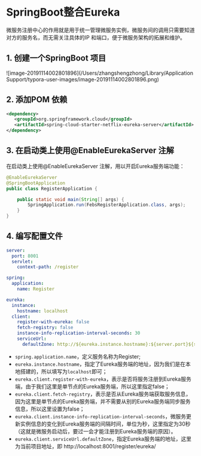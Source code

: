 # SpringBoot整合Eureka

微服务注册中心的作用就是用于统一管理微服务实例，微服务间的调用只需要知道对方的服务名，而无需关注具体的IP 和端口，便于微服务架构的拓展和维护。

## 1. 创建一个SpringBoot 项目

![image-20191114002801896](/Users/zhangshengzhong/Library/Application Support/typora-user-images/image-20191114002801896.png)

## 2. 添加POM 依赖

```XML
<dependency>
   <groupId>org.springframework.cloud</groupId>
   <artifactId>spring-cloud-starter-netflix-eureka-server</artifactId>
</dependency>
```

## 3. 在启动类上使用@EnableEurekaServer 注解

在启动类上使用@EnableEurekaServer 注解，用以开启Eureka服务端功能：

```java
@EnableEurekaServer
@SpringBootApplication
public class RegisterApplication {

    public static void main(String[] args) {
        SpringApplication.run(FebsRegisterApplication.class, args);
    }
}
```

## 4. 编写配置文件

```yml
server:
  port: 8001
  servlet:
    context-path: /register

spring:
  application:
    name: Register

eureka:
  instance:
    hostname: localhost
  client:
    register-with-eureka: false
    fetch-registry: false
    instance-info-replication-interval-seconds: 30
    serviceUrl:
      defaultZone: http://${eureka.instance.hostname}:${server.port}${server.servlet.context-path}/eureka/

```

- `spring.application.name`，定义服务名称为Register;
- `eureka.instance.hostname`，指定了Eureka服务端的地址，因为我们是在本地搭建的，所以填写为`localhost`即可；
- `eureka.client.register-with-eureka`，表示是否将服务注册到Eureka服务端，由于我们这里是单节点的Eureka服务端，所以这里指定false；
- `eureka.client.fetch-registry`，表示是否从Eureka服务端获取服务信息，因为这里是单节点的Eureka服务端，并不需要从别的Eureka服务端同步服务信息，所以这里设置为false；
- `eureka.client.instance-info-replication-interval-seconds`，微服务更新实例信息的变化到Eureka服务端的间隔时间，单位为秒，这里指定为30秒（这就是微服务启动后，要过一会才能注册到Eureka服务端的原因）。
- `eureka.client.serviceUrl.defaultZone`，指定Eureka服务端的地址，这里为当前项目地址，即 http://localhost:8001/register/eureka/
